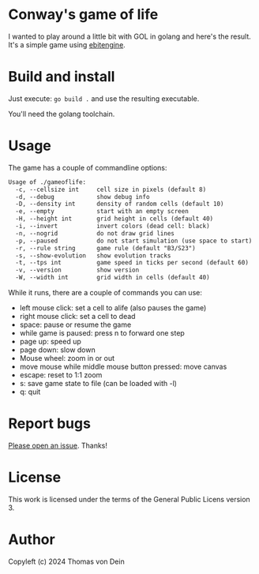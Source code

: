 # Conway's game of life

I wanted to play around a little bit with GOL in golang and here's the
result. It's a simple game using
[ebitengine](https://github.com/hajimehoshi/ebiten/).

# Build and install

Just execute: `go build .` and use the resulting executable.

You'll need the golang toolchain.

# Usage

The game has a couple of commandline options:

```default
Usage of ./gameoflife:
  -c, --cellsize int     cell size in pixels (default 8)
  -d, --debug            show debug info
  -D, --density int      density of random cells (default 10)
  -e, --empty            start with an empty screen
  -H, --height int       grid height in cells (default 40)
  -i, --invert           invert colors (dead cell: black)
  -n, --nogrid           do not draw grid lines
  -p, --paused           do not start simulation (use space to start)
  -r, --rule string      game rule (default "B3/S23")
  -s, --show-evolution   show evolution tracks
  -t, --tps int          game speed in ticks per second (default 60)
  -v, --version          show version
  -W, --width int        grid width in cells (default 40)
```

While it runs, there are a couple of commands you can use:

* left mouse click: set a cell to alife (also pauses the game)
* right mouse click: set a cell to dead
* space: pause or resume the game
* while game is paused: press n to forward one step
* page up: speed up
* page down: slow down
* Mouse wheel: zoom in or out
* move mouse while middle mouse button pressed: move canvas
* escape: reset to 1:1 zoom
* s: save game state to file (can be loaded with -l)
* q: quit

# Report bugs

[Please open an issue](https://github.com/TLINDEN/gameoflife/issues). Thanks!

# License

This work is licensed under the terms of the General Public Licens
version 3.

# Author

Copyleft (c) 2024 Thomas von Dein

